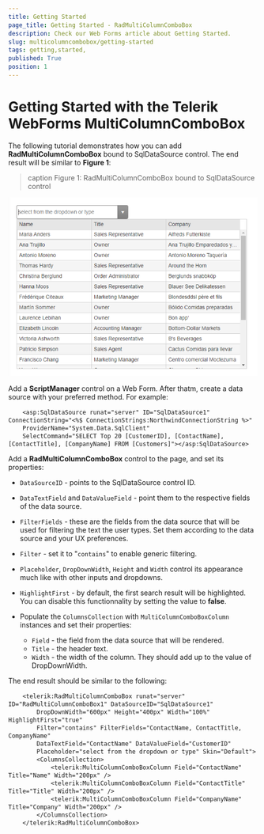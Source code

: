 ```yaml
---
title: Getting Started 
page_title: Getting Started - RadMultiColumnComboBox
description: Check our Web Forms article about Getting Started.
slug: multicolumncombobox/getting-started
tags: getting,started,
published: True
position: 1
---
```


# Getting Started with the Telerik WebForms MultiColumnComboBox


The following tutorial demonstrates how you can add **RadMultiColumnComboBox** bound to SqlDataSource control. The end result will be similar to **Figure 1**:

>caption Figure 1: RadMultiColumnComboBox bound to SqlDataSource control

![multicolumncombobox-getting-started](images/multicolumncombobox-getting-started.png "webforms-multicolumncombobox-overview")

Add a **ScriptManager** control on a Web Form. After thatm, create a data source with your preferred method. For example:

````ASP.NET
    <asp:SqlDataSource runat="server" ID="SqlDataSource1" ConnectionString="<%$ ConnectionStrings:NorthwindConnectionString %>"
    ProviderName="System.Data.SqlClient"
    SelectCommand="SELECT Top 20 [CustomerID], [ContactName], [ContactTitle], [CompanyName] FROM [Customers]"></asp:SqlDataSource>
````

Add a **RadMultiColumnComboBox** control to the page, and set its properties:

* `DataSourceID` - points to the SqlDataSource control ID.
* `DataTextField` and `DataValueField` - point them to the respective fields of the data source.
* `FilterFields` - these are the fields from the data source that will be used for filtering the text the user types. Set them according to the data source and your UX preferences.
* `Filter` - set it to "`contains`" to enable generic filtering.
* `Placeholder`, `DropDownWidth`, `Height` and `Width` control its appearance much like with other inputs and dropdowns.
* `HighlightFirst` - by default, the first search result will be highlighted. You can disable this functionnality by setting the value to **false**.
* Populate the `ColumnsCollection` with `MultiColumnComboBoxColumn` instances and set their properties:

    * `Field` - the field from the data source that will be rendered.
    * `Title` - the header text.
    * `Width` - the width of the column. They should add up to the value of DropDownWidth.
    
The end result should be similar to the following:

````ASP.NET
    <telerik:RadMultiColumnComboBox runat="server" ID="RadMultiColumnComboBox1" DataSourceID="SqlDataSource1"
        DropDownWidth="600px" Height="400px" Width="100%" HighlightFirst="true"
        Filter="contains" FilterFields="ContactName, ContactTitle, CompanyName"
        DataTextField="ContactName" DataValueField="CustomerID"
        Placeholder="select from the dropdown or type" Skin="Default">
        <ColumnsCollection>
            <telerik:MultiColumnComboBoxColumn Field="ContactName" Title="Name" Width="200px" />
            <telerik:MultiColumnComboBoxColumn Field="ContactTitle" Title="Title" Width="200px" />
            <telerik:MultiColumnComboBoxColumn Field="CompanyName" Title="Company" Width="200px" />
        </ColumnsCollection>
    </telerik:RadMultiColumnComboBox>
````
 
  
   
